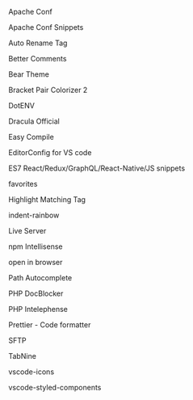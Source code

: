 Apache Conf

Apache Conf Snippets

Auto Rename Tag

Better Comments

Bear Theme

Bracket Pair Colorizer 2

DotENV

Dracula Official

Easy Compile

EditorConfig for VS code

ES7 React/Redux/GraphQL/React-Native/JS snippets

favorites

Highlight Matching Tag

indent-rainbow

Live Server

npm Intellisense

open in browser

Path Autocomplete

PHP DocBlocker

PHP Intelephense

Prettier - Code formatter

SFTP

TabNine

vscode-icons

vscode-styled-components
